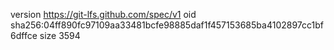 version https://git-lfs.github.com/spec/v1
oid sha256:04ff890fc97109aa33481bcfe98885daf1f457153685ba4102897cc1bf6dffce
size 3594
